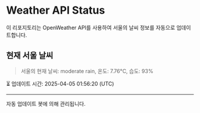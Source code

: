 
# Weather API Status

이 리포지토리는 OpenWeather API를 사용하여 서울의 날씨 정보를 자동으로 업데이트합니다.

## 현재 서울 날씨
> 서울의 현재 날씨: moderate rain, 온도: 7.76°C, 습도: 93%

⏳ 업데이트 시간: 2025-04-05 01:56:20 (UTC)

---
자동 업데이트 봇에 의해 관리됩니다.
